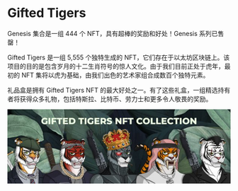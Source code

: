 # Gifted Tigers

Genesis 集合是一组 444 个 NFT，具有超棒的奖励和好处！Genesis 系列已售罄！

Gifted Tigers 是一组 5,555 个独特生成的 NFT，它们存在于以太坊区块链上。该项目的目的是包含岁月的十二生肖符号的惊人文化。由于我们目前正处于虎年，最初的 NFT 集将以虎为基础，由我们出色的艺术家组合成数百个独特元素。

礼品盒是拥有 Gifted Tigers NFT 的最大好处之一。有了这些礼盒，一组精选持有者将获得众多礼物，包括特斯拉、比特币、劳力士和更多令人敬畏的奖励。

![nft](1661414968503.jpg)
